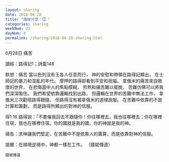 ```yaml
---
layout: sharing
date: 2018-06-28
title: "讀經分享：【】"
categories: sharing
weekNum: 23
dayNum: 4
permalink: /sharing/2018-06-28-sharing.html
---
```

6月28日 痛苦

讀經：路得記1；詩篇148

默想：痛苦
當以色列沒有王各人任意而行，
神的安慰和帶領在路得記顯出，
在士師記的暴力和混亂的年代，
摩押的路得卻看到平安和祝福。
拿俄米的痛苦來自敗壞的世界，
在悲傷當中人的焦點模糊，
煎熬和痛苦難以擺脫，
苦難仿佛可以將我們深深吸住。
我們希望依靠邏輯找到出路，
但邏輯在世界的苦難中無法工作，
拿俄米三次勸阻路得跟隨，
但路得沒有被拿俄米的道理說服。
在苦難中依靠的不是計算和籌劃，
而是路得所顯出的對神的信服。

得1:16 路得說：「不要催我回去不跟隨你！你往哪裡去，我也往哪裡去；你在哪裡住宿，我也在哪裡住宿。你的國就是我的國，你的神就是我的神。

禱告：求神讓我們堅定，在苦難中不是依靠人的籌算，而是依靠對神的信服。

提醒：在順境逆境中，神都一樣在工作。
（錢斌傳道）

`錢斌傳道`
